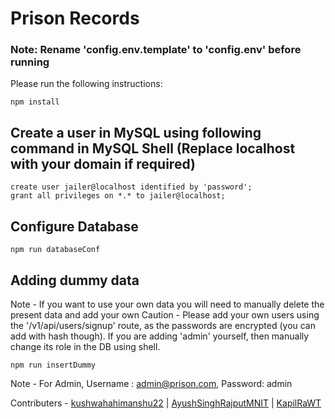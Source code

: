 # Prison Records

### Note: Rename 'config.env.template' to 'config.env' before running

Please run the following instructions:
<br>
```
npm install
```

## Create a user in MySQL using following command in MySQL Shell (Replace localhost with your domain if required)
```
create user jailer@localhost identified by 'password';
grant all privileges on *.* to jailer@localhost;
```
## Configure Database

```
npm run databaseConf
```
## Adding dummy data 
Note - If you want to use your own data you will need to manually delete the present data and add your own
Caution - Please add your own users using the '/v1/api/users/signup' route, as the passwords are encrypted (you can add with hash though). If you are adding 'admin' yourself, then manually change its role in the DB using shell.
```
npm run insertDummy
```
Note - For Admin, Username : admin@prison.com, Password: admin

Contributers - <a href='https://www.github.com/kushwahahimanshu22'>kushwahahimanshu22</a> | <a href='https://www.github.com/AyushSinghRajputMNIT'>AyushSinghRajputMNIT</a> | <a href='https://www.github.com/KapilRaWT'>KapilRaWT</a>

